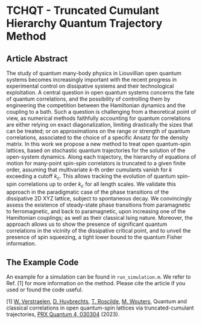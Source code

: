 # TCHQT - Truncated Cumulant Hierarchy Quantum Trajectory Method

## Article Abstract
The study of quantum many-body physics in Liouvillian open quantum systems becomes increasingly important with the recent progress in experimental control on dissipative systems and their technological exploitation. A central question in open quantum systems concerns the fate of quantum correlations, and the possibility of controlling them by engineering the competition between the Hamiltonian dynamics and the coupling to a bath. Such a question is challenging from a theoretical point of view, as numerical methods faithfully accounting for quantum correlations are either relying on exact diagonalization, limiting drastically the sizes that can be treated; or on approximations on the range or strength of quantum correlations, associated to the choice of a specific Ansatz for the density matrix. In this work we propose a new method to treat open quantum-spin lattices, based on stochastic quantum trajectories for the solution of the open-system dynamics. Along each trajectory, the hierarchy of equations of motion for many-point spin-spin correlators is truncated to a given finite order, assuming that multivariate $k$-th order cumulants vanish for $k$ exceeding a cutoff $k_c$. This allows tracking the evolution of quantum spin-spin correlations up to order $k_c$ for all length scales. We validate this approach in the paradigmatic case of the phase transitions of the dissipative 2D XYZ lattice, subject to spontaneous decay. We convincingly assess the existence of steady-state phase transitions from paramagnetic to ferromagnetic, and back to paramagnetic, upon increasing one of the Hamiltonian couplings; as well as their classical Ising nature. Moreover, the approach allows us to show the presence of significant quantum correlations in the vicinity of the dissipative critical point, and to unveil the presence of spin squeezing, a tight lower bound to the quantum Fisher information. 


## The Example Code
An example for a simulation can be found in `run_simulation.m`. We refer to Ref. [1] for more information on the method. Please cite the article if you used or found the code useful.

[1] [W. Verstraelen](https://scholar.google.com/citations?user=CHa_9PsAAAAJ&hl=nl&oi=ao), [D. Huybrechts](https://scholar.google.com/citations?user=r2nXt3EAAAAJ&hl=nl&oi=ao), [T. Roscilde](https://scholar.google.com/citations?user=Tk89gMMAAAAJ&hl=nl&oi=ao), [M. Wouters](https://scholar.google.com/citations?user=iOKzmK0AAAAJ&hl=nl&oi=ao), Quantum and classical correlations in open quantum-spin lattices via truncated-cumulant trajectories, [PRX Quantum 4, 030304](https://journals.aps.org/prxquantum/abstract/10.1103/PRXQuantum.4.030304) (2023).
